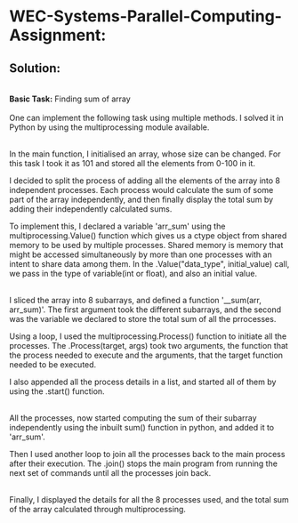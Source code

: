 <h1><b>WEC-Systems-Parallel-Computing-Assignment:</b></h1>
<h2><b>Solution:</b></h2>



</br><b>Basic Task:</b> Finding sum of array</br></br>
One can implement the following task using multiple methods. I solved it in Python by using the multiprocessing module available.

</br>In the main function, I initialised an array, whose size can be changed. For this task I took it as 101 and stored all the elements from 0-100 in it.

I decided to split the process of adding all the elements of the array into 8 independent processes. Each process would calculate the sum of some part of the array independently, and then finally display the total sum by adding their independently calculated sums.

To implement this, I declared a variable 'arr_sum' using the multiprocessing.Value() function which gives us a ctype object from shared memory to be used by multiple processes. Shared memory is memory that might be accessed simultaneously by more than one processes with an intent to share data among them. In the .Value("data_type", initial_value) call, we pass in the type of variable(int or float), and also an initial value.

</br>I sliced the array into 8 subarrays, and defined a function '__sum(arr, arr_sum)'. The first argument took the different subarrays, and the second was the variable we declared to store the total sum of all the prrocesses.

Using a loop, I used the multiprocessing.Process() function to initiate all the processes. The .Process(target, args) took two arguments, the function that the process needed to execute and the arguments, that the target function needed to be executed.

I also appended all the process details in a list, and started all of them by using the .start() function.

</br>All the processes, now started computing the sum of their subarray independently using the inbuilt sum() function in python, and added it to 'arr_sum'.

Then I used another loop to join all the processes back to the main process after their execution. The .join() stops the main program from running the next set of commands until all the processes join back.

</br>Finally, I displayed the details for all the 8 processes used, and the total sum of the array calculated through multiprocessing.




